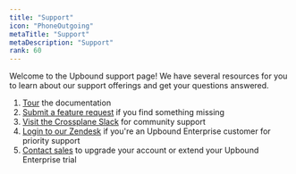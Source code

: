 ```yaml
---
title: "Support"
icon: "PhoneOutgoing"
metaTitle: "Support"
metaDescription: "Support"
rank: 60
---
```


Welcome to the Upbound support page! We have several resources for you to learn
about our support offerings and get your questions answered.

1. [Tour](../) the documentation
2. [Submit a feature request] if you find something missing
3. [Visit the Crossplane Slack] for community support
4. [Login to our Zendesk] if you're an Upbound Enterprise customer for priority
support
5. [Contact sales] to upgrade your account or extend your Upbound Enterprise
trial

[Login to our Zendesk]: https://upbound.zendesk.com/
[Submit a feature request]: https://upbound.canny.io/upbound
[Contact sales]: mailto:sales@upbound.io
[Visit the Crossplane Slack]: https://crossplane.slack.com/archives/upbound
